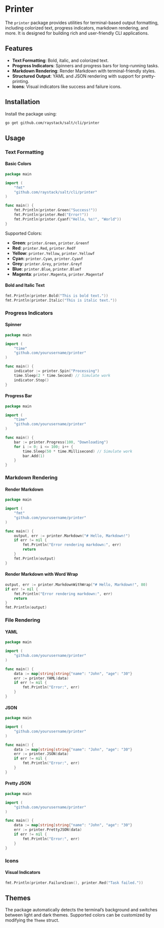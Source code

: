# Printer

The `printer` package provides utilities for terminal-based output formatting, including colorized text, progress indicators, markdown rendering, and more. It is designed for building rich and user-friendly CLI applications.

## Features

- **Text Formatting**: Bold, italic, and colorized text.
- **Progress Indicators**: Spinners and progress bars for long-running tasks.
- **Markdown Rendering**: Render Markdown with terminal-friendly styles.
- **Structured Output**: YAML and JSON rendering with support for pretty-printing.
- **Icons**: Visual indicators like success and failure icons.

## Installation

Install the package using:

```bash
go get github.com/raystack/salt/cli/printer
```

## Usage

### Text Formatting

#### Basic Colors
```go
package main

import (
	"fmt"
	"github.com/raystack/salt/cli/printer"
)

func main() {
	fmt.Println(printer.Green("Success!"))
	fmt.Println(printer.Red("Error!"))
	fmt.Println(printer.Cyanf("Hello, %s!", "World"))
}
```

Supported Colors:
- **Green**: `printer.Green`, `printer.Greenf`
- **Red**: `printer.Red`, `printer.Redf`
- **Yellow**: `printer.Yellow`, `printer.Yellowf`
- **Cyan**: `printer.Cyan`, `printer.Cyanf`
- **Grey**: `printer.Grey`, `printer.Greyf`
- **Blue**: `printer.Blue`, `printer.Bluef`
- **Magenta**: `printer.Magenta`, `printer.Magentaf`

#### Bold and Italic Text
```go
fmt.Println(printer.Bold("This is bold text."))
fmt.Println(printer.Italic("This is italic text."))
```

### Progress Indicators

#### Spinner
```go
package main

import (
	"time"
	"github.com/yourusername/printer"
)

func main() {
	indicator := printer.Spin("Processing")
	time.Sleep(2 * time.Second) // Simulate work
	indicator.Stop()
}
```

#### Progress Bar
```go
package main

import (
	"time"
	"github.com/yourusername/printer"
)

func main() {
	bar := printer.Progress(100, "Downloading")
	for i := 0; i <= 100; i++ {
		time.Sleep(50 * time.Millisecond) // Simulate work
		bar.Add(1)
	}
}
```

### Markdown Rendering

#### Render Markdown
```go
package main

import (
	"fmt"
	"github.com/yourusername/printer"
)

func main() {
	output, err := printer.Markdown("# Hello, Markdown!")
	if err != nil {
		fmt.Println("Error rendering markdown:", err)
		return
	}
	fmt.Println(output)
}
```

#### Render Markdown with Word Wrap
```go
output, err := printer.MarkdownWithWrap("# Hello, Markdown!", 80)
if err != nil {
	fmt.Println("Error rendering markdown:", err)
	return
}
fmt.Println(output)
```

### File Rendering

#### YAML
```go
package main

import (
	"github.com/yourusername/printer"
)

func main() {
	data := map[string]string{"name": "John", "age": "30"}
	err := printer.YAML(data)
	if err != nil {
		fmt.Println("Error:", err)
	}
}
```

#### JSON
```go
package main

import (
	"github.com/yourusername/printer"
)

func main() {
	data := map[string]string{"name": "John", "age": "30"}
	err := printer.JSON(data)
	if err != nil {
		fmt.Println("Error:", err)
	}
}
```

#### Pretty JSON
```go
package main

import (
	"github.com/yourusername/printer"
)

func main() {
	data := map[string]string{"name": "John", "age": "30"}
	err := printer.PrettyJSON(data)
	if err != nil {
		fmt.Println("Error:", err)
	}
}
```

### Icons

#### Visual Indicators
```go
fmt.Println(printer.FailureIcon(), printer.Red("Task failed."))
```

## Themes

The package automatically detects the terminal’s background and switches between light and dark themes. Supported colors can be customized by modifying the `Theme` struct.